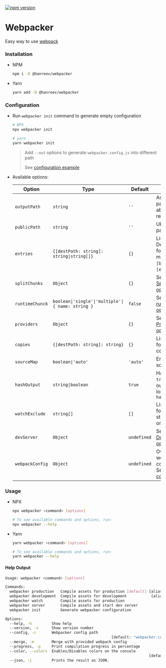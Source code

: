 [![npm version](https://badge.fury.io/js/%40hanreev%2Fwebpacker.svg)](https://badge.fury.io/js/%40hanreev%2Fwebpacker)

# Webpacker

Easy way to use [webpack](https://webpack.js.org/)

### Installation

- NPM

  ```bash
  npm i -D @hanreev/webpacker
  ```

- Yarn

  ```bash
  yarn add -D @hanreev/webpacker
  ```

### Configuration

- Run `webpacker init` command to generate empty configuration

  ```bash
  # NPX
  npx webpacker init

  # yarn
  yarn webpacker init
  ```

  > Add `--out` options to generate `webpacker.config.js` into different path
  >
  > See [configuration example](https://github.com/hanreev/webpacker/blob/master/webpacker.config.js)

- Available options:

  | Option          | Type                                                                     | Default     | Description                                                                                                      |
  | --------------- | ------------------------------------------------------------------------ | ----------- | ---------------------------------------------------------------------------------------------------------------- |
  | `outputPath`    | `string`                                                                 | `''`        | Assets output path, can be absolute or relative path                                                             |
  | `publicPath`    | `string`                                                                 | `''`        | URL to public path                                                                                               |
  | `entries`       | <code>{[destPath: string]: string&#124;string[]}</code>                  | `{}`        | List of entry files. Destinaton path for glob and array may use `[name]`, `[basename]` and `[ext]` placeholder   |
  | `splitChunks`   | `Object`                                                                 | `{}`        | See [Webpack SplitChunksPlugin options](https://webpack.js.org/plugins/split-chunks-plugin/)                     |
  | `runtimeChunck` | <code>boolean&#124;'single'&#124;'multiple'&#124;{ name: string }</code> | `false`     | See [Webpack runtime chunk option](https://webpack.js.org/configuration/optimization/#optimization-runtimechunk) |
  | `providers`     | `Object`                                                                 | `{}`        | See [Webpack ProvidePlugin options](https://webpack.js.org/plugins/provide-plugin/)                              |
  | `copies`        | `{[destPath: string]: string}`                                           | `{}`        | List of files, folders or glob to copy                                                                           |
  | `sourceMap`     | <code>boolean&#124;'auto'</code>                                         | `'auto'`    | Enable/Disable source map                                                                                        |
  | `hashOutput`    | <code>string&#124;boolean</code>                                         | `true`      | Hash output path. `true` enables hash output to default location: `asset-hash.json`                              |
  | `watchExclude`  | `string[]`                                                               | `[]`        | List of files, folders and glob string to exclude on watch                                                       |
  | `devServer`     | `Object`                                                                 | `undefined` | See [Webpack DevServer options](https://webpack.js.org/configuration/dev-server)                                 |
  | `webpackConfig` | `Object`                                                                 | `undefined` | Override webpack configuration. See [Webpack configuration](https://webpack.js.org/configuration)                |

### Usage

- NPX

  ```bash
  npx webpacker <command> [options]

  # To see available commands and options, run:
  npx webpacker --help
  ```

- Yarn

  ```bash
  yarn webpacker <command> [options]

  # To see available commands and options, run:
  yarn webpacker --help
  ```

#### Help Output

```bash
Usage: webpacker <command> [options]

Commands:
  webpacker production   Compile assets for production [default] [aliases: prod]
  webpacker development  Compile assets for development           [aliases: dev]
  webpacker watch        Compile assets for production
  webpacker server       Compile assets and start dev server
  webpacker init         Generate webpacker configuration

Options:
  --help, -h         Show help                                         [boolean]
  --version, -v      Show version number                               [boolean]
  --config, -c       Webpacker config path                              [string]
                                                [default: "webpacker.config.js"]
  --merge, -m        Merge with provided webpack config                 [string]
  --progress, -p     Print compilation progress in percentage          [boolean]
  --color, --colors  Enables/Disables colors on the console            [boolean]
                                                                 [default: true]
  --json, -j         Prints the result as JSON.                        [boolean]
```
